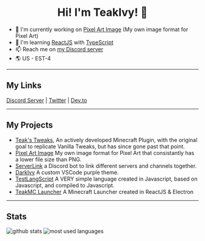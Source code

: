 <h1 align="center">Hi! I'm TeakIvy! 👋</h1>

- 🔭 I'm currently working on [Pixel Art Image](https://github.com/teakivy/pixel-art-image) (My own image format for Pixel Art)
- 🌱 I'm learning [ReactJS](https://reactjs.org/) with [TypeScript](https://www.typescriptlang.org/)
- 📫 Reach me on [my Discord server](https://discord.gg/YTtMjpT)
- 🌎 US - EST-4

---

## My Links
[Discord Server](https://discord.gg/YTtMjpT) |
[Twitter](https://twitter.com/TeakIvyYT) |
[Dev.to](https://dev.to/teakivy)

---

## My Projects
- [Teak's Tweaks](https://github.com/teakivy/teaks-tweaks), An actively developed Minecraft Plugin, with the original goal to replicate Vanilla Tweaks, but has since gone past that point.
- [Pixel Art Image]() My own image format for Pixel Art that consistantly has a lower file size than PNG.
- [ServerLink](https://github.com/teakivy/ServerLink) a Discord bot to link different servers and channels together.
- [DarkIvy](https://github.com/teakivy/DarkIvy) A custom VSCode purple theme.
- [TestLangScript](https://github.com/teakivy/TestLangScript) A VERY simple language created in Javascript, based on Javascript, and compiled to Javascript.
- [TeakMC Launcher](https://github.com/teakivy/teakmc-launcher) A Minecraft Launcher created in ReactJS & Electron

---

## Stats
![github stats](https://github-readme-stats.vercel.app/api?username=teakivy&count_private=true&show_icons=true&hide_rank=true&title_color=f0f6fc&icon_color=8b949e&text_color=c9d1d9&bg_color=0d1117&hide_border=true "GitHub Stats")
![most used languages](https://github-readme-stats.vercel.app/api/top-langs/?username=teakivy&langs_count=3&title_color=f0f6fc&icon_color=8b949e&text_color=c9d1d9&bg_color=0d1117&hide_border=true "Most Used Languages")
